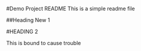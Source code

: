 #Demo Project README
This is a simple readme file

##Heading New 1

#HEADING 2

This is bound to cause trouble
